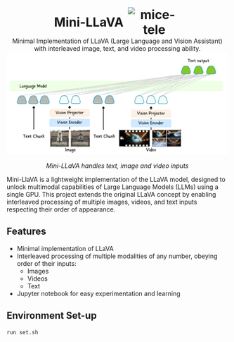 <!-- <div style="display: flex; align-items: center; margin-bottom: 20px;"> -->
<div align="center">
  <h1 style="margin: 0; display: flex; align-items: center; justify-content: center;">
    Mini-LLaVA
    <img src="https://github.com/user-attachments/assets/45681a03-d10f-4e54-ba58-f858dde11dfd" width="120" alt="mice-tele" style="margin-left: 10px;">
  </h1>
  <p style="margin: 0;">Minimal Implementation of LLaVA (Large Language and Vision Assistant) with interleaved image, text, and video processing ability.</p>
</div>

<div align="center">
  <img src="data/mini-llava.png" width="800" alt="Mini-LLaVA">
  <p><em>Mini-LLaVA handles text, image and video inputs</em></p>
</div>


Mini-LlaVA is a lightweight implementation of the LLaVA model, designed to unlock multimodal capabilities of Large Language Models (LLMs) using a single GPU. This project extends the original LLaVA concept by enabling interleaved processing of multiple images, videos, and text inputs respecting their order of appearance.

## Features

- Minimal implementation of LLaVA
- Interleaved processing of multiple modalities of any number, obeying order of their inputs:
  - Images
  - Videos
  - Text
- Jupyter notebook for easy experimentation and learning

## Environment Set-up
```shell
run set.sh
```
